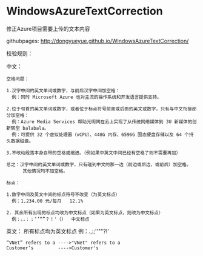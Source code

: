 # WindowsAzureTextCorrection
修正Azure项目需要上传的文本内容

githubpages: http://dongyueyue.github.io/WindowsAzureTextCorrection/

校验规则：

中文：

    空格问题：

	1.汉字中间的英文单词或数字，与前后汉字中间加空格：
  	  例：同时 Microsoft Azure 也对主流的操作系统和开发语言提供支持。

	2.位于句首的英文单词或数字，或者位于标点符号前面或后面的英文或数字，只有与中文衔接部分加空格：
  	  例：Azure Media Services 帮助光明网在云上实现了从传统网络媒体到 3U 新媒体的创新转型 balabala。
	  例：可提供 32 个虚拟处理器（vCPU）、448G 内存、6596G 固态硬盘存储以及 64 个持久数据磁盘。   	

	3.不改动段落本身自带的空格或缩进。（例如果中英文中间已经有空格了则不需要再加）

	总之：汉字中间的英文单词或数字，只有碰到中文的那一边（前边或后边，或前后）加空格。
	      其他情况均不加空格。

    标点：
	
	1.数字中间及英文中间的标点符号不改变（为英文标点）
	  例：1,234.00 元/每月   12.1%
	
	2. 其余所有出现的标点均改为中文标点（如果为英文标点，则改为中文标点）
	  例：。，：；‘’“”？！'（）  中文标点

英文：
	所有标点均为英文标点
	例：.,:;''""?!'

	“VNet” refers to a ---->"VNet" refers to a
	Customer’s         ---->Customer's
